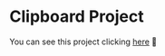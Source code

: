 # Clipboard Project

You can see this project clicking [here](https://alejandro-bocchicchio-website-project.netlify.app/bookmark/) 🔗
